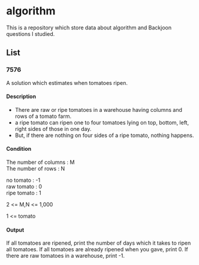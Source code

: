 # algorithm
This is a repository which store data about algorithm and Backjoon questions I studied.

## List

### 7576
A solution which estimates when tomatoes ripen.

#### Description
- There are raw or ripe tomatoes in a warehouse having columns and rows of a tomato farm.</br>
- a ripe tomato can ripen one to four tomatoes lying on top, bottom, left, right sides of those in one day.</br>
- But, if there are nothing on four sides of a ripe tomato, nothing happens.

#### Condition
The number of columns : M</br>
The number of rows : N

no tomato : -1</br>
raw tomato : 0</br>
ripe tomato : 1

2 <= M,N <= 1,000

1 <= tomato

#### Output
If all tomatoes are ripened, print the number of days which it takes to ripen all tomatoes.
If all tomatoes are already ripened when you gave, print 0.
If there are raw tomatoes in a warehouse, print -1.
